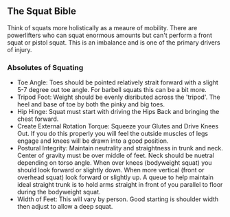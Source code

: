 ## The Squat Bible

Think of squats more holistically as a meaure of mobility.  There are powerlifters who can squat enormous amounts but can't perform a front squat or pistol squat.  This is an imbalance and is one of the primary drivers of injury.  

### Absolutes of Squating
 - Toe Angle: Toes should be pointed relatively strait forward with a slight 5-7 degree out toe angle.  For barbell squats this can be a bit more.
 - Tripod Foot: Weight should be evenly disributed across the 'tripod'.  The heel and base of toe by both the pinky and big toes.
 - Hip Hinge: Squat must start with driving the Hips Back and bringing the chest forward.
 - Create External Rotation Torque: Squeeze your Glutes and Drive Knees Out.  If you do this properly you will feel the outside muscles of legs engage and knees will be drawn into a good position.
 - Postural Integrity: Maintain neutrality and straightness in trunk and neck.  Center of gravity must be over middle of feet.  Neck should be nuetral depending on torso angle.  When over knees (bodyweight squat) you should look forward or slightly down.  When more vertical (front or overhead squat) look forward or slightly up.  A queue to help maintain ideal straight trunk is to hold arms straight in front of you parallel to floor during the bodyweight squat.
 - Width of Feet: This will vary by person.  Good starting is shoulder width then adjust to allow a deep squat.

